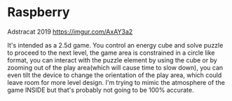 # Raspberry

Adstracat 2019
https://imgur.com/AxAY3a2

It's intended as a 2.5d game. You control an energy cube and solve puzzle to proceed to the next level, the game area is constrained in a circle like format, you can interact with the puzzle element by using the cube or by zooming out of the play area(which will cause time to slow down), you can even tilt the device to change the orientation of the play area, which could leave room for more level design. I'm trying to mimic the atmosphere of the game INSIDE but that's probably not going to be 100% accurate.
